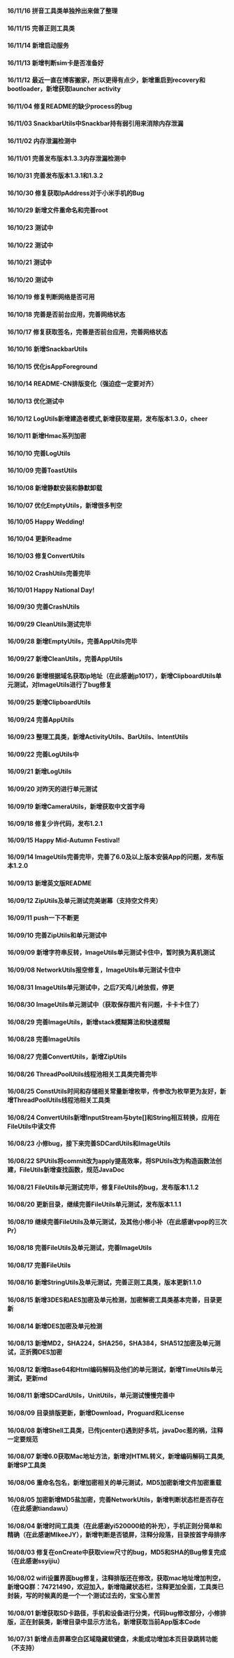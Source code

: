 ###
#### 16/11/16 拼音工具类单独拎出来做了整理
#### 16/11/15 完善正则工具类
#### 16/11/14 新增启动服务
#### 16/11/13 新增判断sim卡是否准备好
#### 16/11/12 最近一直在博客搬家，所以更得有点少，新增重启到recovery和bootloader，新增获取launcher activity
#### 16/11/04 修复README的缺少process的bug
#### 16/11/03 SnackbarUtils中Snackbar持有弱引用来消除内存泄漏
#### 16/11/02 内存泄漏检测中
#### 16/11/01 完善发布版本1.3.3内存泄漏检测中
#### 16/10/31 完善发布版本1.3.1和1.3.2
#### 16/10/30 修复获取IpAddress对于小米手机的Bug
#### 16/10/29 新增文件重命名和完善root
#### 16/10/23 测试中
#### 16/10/22 测试中
#### 16/10/21 测试中
#### 16/10/20 测试中
#### 16/10/19 修复判断网络是否可用
#### 16/10/18 完善是否前台应用，完善网络状态
#### 16/10/17 修复获取签名，完善是否前台应用，完善网络状态
#### 16/10/16 新增SnackbarUtils
#### 16/10/15 优化isAppForeground
#### 16/10/14 README-CN排版变化（强迫症一定要对齐）
#### 16/10/13 优化测试中
#### 16/10/12 LogUtils新增建造者模式,新增获取星期，发布版本1.3.0，cheer
#### 16/10/11 新增Hmac系列加密
#### 16/10/10 完善LogUtils
#### 16/10/09 完善ToastUtils
#### 16/10/08 新增静默安装和静默卸载
#### 16/10/07 优化EmptyUtils，新增很多判空
#### 16/10/05 Happy Wedding!
#### 16/10/04 更新Readme
#### 16/10/03 修复ConvertUtils
#### 16/10/02 CrashUtils完善完毕
#### 16/10/01 Happy National Day!
#### 16/09/30 完善CrashUtils
#### 16/09/29 CleanUtils测试完毕
#### 16/09/28 新增EmptyUtils，完善AppUtils完毕
#### 16/09/27 新增CleanUtils，完善AppUtils
#### 16/09/26 新增根据域名获取ip地址（在此感谢jp1017），新增ClipboardUtils单元测试，对ImageUtils进行了bug修复
#### 16/09/25 新增ClipboardUtils
#### 16/09/24 完善AppUtils
#### 16/09/23 整理工具类，新增ActivityUtils、BarUtils、IntentUtils
#### 16/09/22 完善LogUtils中
#### 16/09/21 新增LogUtils
#### 16/09/20 对昨天的进行单元测试
#### 16/09/19 新增CameraUtils，新增获取中文首字母
#### 16/09/18 修复少许代码，发布1.2.1
#### 16/09/15 Happy Mid-Autumn Festival!
#### 16/09/14 ImageUtils完善完毕，完善了6.0及以上版本安装App的问题，发布版本1.2.0
#### 16/09/13 新增英文版README
#### 16/09/12 ZipUtils及单元测试完美谢幕（支持空文件夹）
#### 16/09/11 push一下不断更
#### 16/09/10 完善ZipUtils和单元测试中
#### 16/09/09 新增字符串反转，ImageUtils单元测试卡住中，暂时换为真机测试
#### 16/09/08 NetworkUtils报空修复，ImageUtils单元测试卡住中
#### 16/08/31 ImageUtils单元测试中，之后7天鸡儿岭放假，停更
#### 16/08/30 ImageUtils单元测试中（获取保存图片有问题，卡卡卡住了）
#### 16/08/29 完善ImageUtils，新增stack模糊算法和快速模糊
#### 16/08/28 完善ImageUtils
#### 16/08/27 完善ConvertUtils，新增ZipUtils
#### 16/08/26 ThreadPoolUtils线程池相关工具类完善完毕
#### 16/08/25 ConstUtils时间和存储相关常量新增枚举，传参改为枚举更为友好，新增ThreadPoolUtils线程池相关工具类
#### 16/08/24 ConvertUtils新增InputStream与byte[]和String相互转换，应用在FileUtils中读文件
#### 16/08/23 小修bug，接下来完善SDCardUtils和ImageUtils
#### 16/08/22 SPUtils将commit改为apply提高效率，将SPUtils改为构造函数法创建，FileUtils新增查找函数，规范JavaDoc
#### 16/08/21 FileUtils单元测试完毕，修复FileUtils的bug，发布版本1.1.2
#### 16/08/20 更新目录，继续完善FileUtils单元测试，发布版本1.1.1
#### 16/08/19 继续完善FileUtils及单元测试，及其他小修小补（在此感谢vpop的三次Pr）
#### 16/08/18 完善FileUtils及单元测试，完善ImageUtils
#### 16/08/17 完善FileUtils
#### 16/08/16 新增StringUtils及单元测试，完善正则工具类，版本更新1.1.0
#### 16/08/15 新增3DES和AES加密及单元检测，加密解密工具类基本完善，目录更新
#### 16/08/14 新增DES加密及单元检测
#### 16/08/13 新增MD2，SHA224，SHA256，SHA384，SHA512加密及单元测试，正折腾DES加密
#### 16/08/12 新增Base64和Html编码解码及他们的单元测试，新增TimeUtils单元测试，更新md
#### 16/08/11 新增SDCardUtils，UnitUtils，单元测试慢慢完善中
#### 16/08/09 目录排版更新，新增Download，Proguard和License
#### 16/08/08 新增Shell工具类，已传jcenter()遇到好多坑，javaDoc惹的祸，注释一定要规范
#### 16/08/07 新增6.0获取Mac地址方法，新增对HTML转义，新增编码解码工具类,新增SP工具类
#### 16/08/06 重命名包名，新增加密相关的单元测试，MD5加密新增文件加密重载
#### 16/08/05 加密新增MD5盐加密，完善NetworkUtils，新增判断状态栏是否存在（在此感谢tiandawu）
#### 16/08/04 新增时间工具类（在此感谢yi520000给的补充），手机正则分简单和精确（在此感谢MIkeeJY），新增判断是否锁屏，注释分段落，目录按首字母排序
#### 16/08/03 修复在onCreate中获取view尺寸的bug，MD5和SHA的Bug修复完成（在此感谢ssyijiu）
#### 16/08/02 wifi设置界面bug修复，注释排版还在修改，获取mac地址增加判空，新增QQ群：74721490，欢迎加入，新增隐藏状态栏，注释更加全面，工具类已封装，写的时候真的是一个一个测试过去的，宝宝心里苦
#### 16/08/01 新增获取SD卡路径，手机和设备进行分类，代码bug修改部分，小修排版，正在封装类，新增目录中显示方法名，新增获取当前App版本Code
#### 16/07/31 新增点击屏幕空白区域隐藏软键盘，未能成功增加本页目录跳转功能（不支持）
